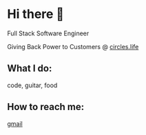 # Hi there 👋

Full Stack Software Engineer

Giving Back Power to Customers @ [circles.life](https://www.circles.life/sg/careers/)

## What I do:

code, guitar, food

## How to reach me:

[gmail](103879u@gmail.com])
